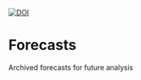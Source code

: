 [![DOI](https://zenodo.org/badge/DOI/10.5281/zenodo.839580.svg)](https://doi.org/10.5281/zenodo.839580)

# Forecasts
Archived forecasts for future analysis
